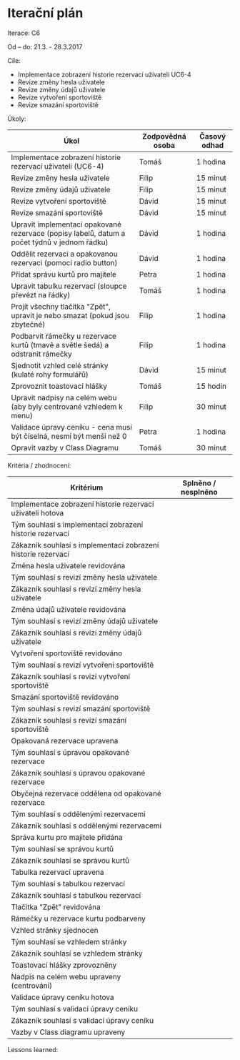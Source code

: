 <h1>Iterační plán</h1>
Iterace:  C6

Od – do:
21.3. - 28.3.2017

Cíle:
- Implementace zobrazení historie rezervací uživateli UC6-4
- Revize změny hesla uživatele
- Revize změny údajů uživatele
- Revize vytvoření sportoviště
- Revize smazání sportoviště

Úkoly:

|Úkol|	Zodpovědná osoba|	Časový odhad|
|---|---|---|
|Implementace zobrazení historie rezervací uživateli (UC6-4)|Tomáš|1 hodina|
|Revize změny hesla uživatele|Filip|15 minut|
|Revize změny údajů uživatele|Filip|15 minut|
|Revize vytvoření sportoviště|Dávid|15 minut|
|Revize smazání sportoviště|Dávid|15 minut|
|Upravit implementaci opakované rezervace (popisy labelů, datum a počet týdnů v jednom řádku)|Dávid|1 hodina|
|Oddělit rezervaci a opakovanou rezervaci (pomocí radio button)|Dávid|1 hodina|
|Přidat správu kurtů pro majitele|Petra|1 hodina|
|Upravit tabulku rezervací (sloupce převézt na řádky)|Tomáš|1 hodina|
|Projít všechny tlačítka "Zpět", upravit je nebo smazat (pokud jsou zbytečné)|Filip|1 hodina|
|Podbarvit rámečky u rezervace kurtů (tmavě a světle šedá) a odstranit rámečky|Filip|1 hodina|
|Sjednotit vzhled celé stránky (kulaté rohy formulářů)|Dávid|15 minut|
|Zprovoznit toastovací hlášky|Tomáš|15 hodin|
|Upravit nadpisy na celém webu (aby byly centrované vzhledem k menu)|Filip|30 minut|
|Validace úpravy ceníku - cena musí být číselná, nesmí být menší než 0|Petra|1 hodina|
|Opravit vazby v Class Diagramu|Tomáš|30 minut|

Kritéria / zhodnocení:

|Kritérium	|Splněno / nesplněno|
|---|---|
|Implementace zobrazení historie rezervací uživateli hotova||
|Tým souhlasí s implementací zobrazení historie rezervací||
|Zákazník souhlasí s implementací zobrazení historie rezervací||
|Změna hesla uživatele revidována||
|Tým souhlasí s revizí změny hesla uživatele||
|Zákazník souhlasí s revizí změny hesla uživatele||
|Změna údajů uživatele revidována||
|Tým souhlasí s revizí změny údajů uživatele||
|Zákazník souhlasí s revizí změny údajů uživatele||
|Vytvoření sportoviště revidováno||
|Tým souhlasí s revizí vytvoření sportoviště||
|Zákazník souhlasí s revizí vytvoření sportoviště||
|Smazání sportoviště revidováno||
|Tým souhlasí s revizí smazání sportoviště||
|Zákazník souhlasí s revizí smazání sportoviště||
|Opakovaná rezervace upravena||
|Tým souhlasí s úpravou opakované rezervace||
|Zákazník souhlasí s úpravou opakované rezervace||
|Obyčejná rezervace oddělena od opakované rezervace||
|Tým souhlasí s oddělenými rezervacemi||
|Zákazník souhlasí s oddělenými rezervacemi||
|Správa kurtu pro majitele přidána||
|Tým souhlasí se správou kurtů||
|Zákazník souhlasí se správou kurtů||
|Tabulka rezervací upravena||
|Tým souhlasí s tabulkou rezervací||
|Zákazník souhlasí s tabulkou rezervací||
|Tlačítka "Zpět" revidována||
|Rámečky u rezervace kurtu podbarveny||
|Vzhled stránky sjednocen||
|Tým souhlasí se vzhledem stránky||
|Zákazník souhlasí se vzhledem stránky||
|Toastovací hlášky zprovozněny||
|Nadpis na celém webu upraveny (centrování)||
|Validace úpravy ceníku hotova||
|Tým souhlasí s validací úpravy ceníku||
|Zákazník souhlasí s validací úpravy ceníku||
|Vazby v Class diagramu upraveny||

Lessons learned:
